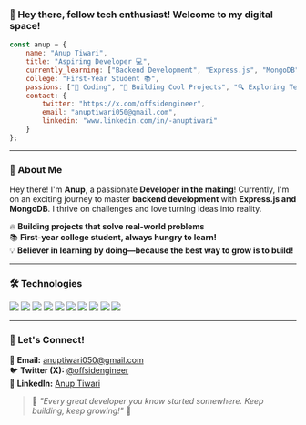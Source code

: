 ### 👋 Hey there, fellow tech enthusiast! Welcome to my digital space!

```js
const anup = {
    name: "Anup Tiwari",
    title: "Aspiring Developer 💻",
    currently_learning: ["Backend Development", "Express.js", "MongoDB"],
    college: "First-Year Student 📚",
    passions: ["🚀 Coding", "🔨 Building Cool Projects", "🔍 Exploring Tech"],
    contact: {
        twitter: "https://x.com/offsidengineer",
        email: "anuptiwari050@gmail.com",
        linkedin: "www.linkedin.com/in/-anuptiwari"
    }
};
```

---

### 🌟 About Me

Hey there! I'm **Anup**, a passionate **Developer in the making**! Currently, I'm on an exciting journey to master **backend development** with **Express.js and MongoDB**. I thrive on challenges and love turning ideas into reality. 

🔥 **Building projects that solve real-world problems**  
📚 **First-year college student, always hungry to learn!**  
💡 **Believer in learning by doing—because the best way to grow is to build!**

---

### 🛠 Technologies

<p>
    <img src="https://img.shields.io/badge/-JavaScript-F7DF1E?style=flat&logo=javascript&logoColor=black"/>
    <img src="https://img.shields.io/badge/-Python-3776AB?style=flat&logo=python&logoColor=white"/>
    <img src="https://img.shields.io/badge/-Node.js-339933?style=flat&logo=node.js&logoColor=white"/>
    <img src="https://img.shields.io/badge/-React-61DAFB?style=flat&logo=react&logoColor=black"/>
    <img src="https://img.shields.io/badge/-Express.js-000000?style=flat&logo=express&logoColor=white"/>
    <img src="https://img.shields.io/badge/-MongoDB-47A248?style=flat&logo=mongodb&logoColor=white"/>
    <img src="https://img.shields.io/badge/-HTML5-E34F26?style=flat&logo=html5&logoColor=white"/>
    <img src="https://img.shields.io/badge/-CSS3-1572B6?style=flat&logo=css3&logoColor=white"/>
    <img src="https://img.shields.io/badge/-Firebase-FFCA28?style=flat&logo=firebase&logoColor=black"/>
    <img src="https://img.shields.io/badge/-Cloudinary-3448C5?style=flat&logo=cloudinary&logoColor=white"/>
    
</p>

---

### 🤝 Let's Connect!

📩 **Email:** [anuptiwari050@gmail.com](mailto:anuptiwari050@gmail.com)  
🐦 **Twitter (X):** [@offsidengineer](https://x.com/offsidengineer)  
🔗 **LinkedIn:** [Anup Tiwari](www.linkedin.com/in/-anuptiwari)  

> 🌟 *"Every great developer you know started somewhere. Keep building, keep growing!"* 🚀
